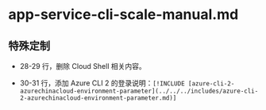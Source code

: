 # app-service-cli-scale-manual.md

## 特殊定制

* 28-29 行，删除 Cloud Shell 相关内容。

* 30-31 行，添加 Azure CLI 2 的登录说明：`[!INCLUDE [azure-cli-2-azurechinacloud-environment-parameter](../../../includes/azure-cli-2-azurechinacloud-environment-parameter.md)]`